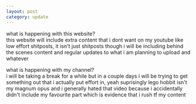 ```yaml
---
layout: post
category: update
---
```


what is happening with this website?  
this website will include extra content that i dont want on my youtube like low effort shitposts, it isn't just shitposts though i will be including behind the scenes content and regular updates to what i am planning to upload and whatever  

what is happening with my channel?  
i will be taking a break for a while but in a couple days i will be trying to get something out that i actually put effort in, yeah suprisingly lego hobbit isn't my magnum opus and i generally hated that video because i accidentally didn't include my favourite part which is evidence that i rush tf my content

